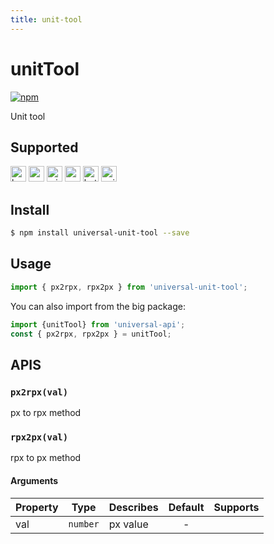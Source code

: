 ```yaml
---
title: unit-tool
---
```


# unitTool 
[![npm](https://img.shields.io/npm/v/universal-unit-tool.svg)](https://www.npmjs.com/package/universal-unit-tool)

Unit tool

## Supported

<img alt="browser" src="https://gw.alicdn.com/tfs/TB1uYFobGSs3KVjSZPiXXcsiVXa-200-200.svg" width="25px" height="25px" /> <img alt="weex" src="https://gw.alicdn.com/tfs/TB1jM0ebMaH3KVjSZFjXXcFWpXa-200-200.svg" width="25px" height="25px" /> <img alt="miniApp" src="https://gw.alicdn.com/tfs/TB1bBpmbRCw3KVjSZFuXXcAOpXa-200-200.svg" width="25px" height="25px" /> <img alt="wechatMiniprogram" src="https://img.alicdn.com/tfs/TB1slcYdxv1gK0jSZFFXXb0sXXa-200-200.svg" width="25px" height="25px"> <img alt="bytedanceMicroApp" src="https://gw.alicdn.com/tfs/TB1jFtVzO_1gK0jSZFqXXcpaXXa-200-200.svg" width="25px" height="25px"> <img alt="quickApp" src="https://gw.alicdn.com/tfs/TB1MP7EwQT2gK0jSZPcXXcKkpXa-200-200.svg" width="25px" height="25px">

## Install

```bash
$ npm install universal-unit-tool --save
```
## Usage

```js
import { px2rpx, rpx2px } from 'universal-unit-tool';
```

You can also import from the big package:

```js
import {unitTool} from 'universal-api';
const { px2rpx, rpx2px } = unitTool;
```

## APIS
### `px2rpx(val)`
px to rpx method

### `rpx2px(val)`
rpx to px method

#### Arguments
| Property | Type     | Describes | Default | Supports |
| -------- | -------- | --------- | :-----: | :------: |
| val      | `number` | px value  |    -    |          |
